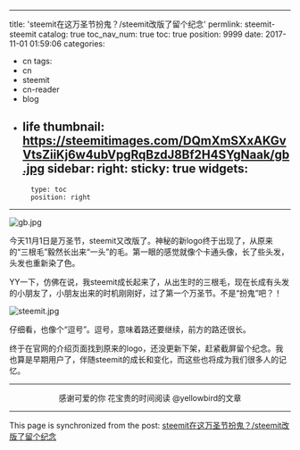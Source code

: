 
---
title: 'steemit在这万圣节扮鬼？/steemit改版了留个纪念'
permlink: steemit-steemit
catalog: true
toc_nav_num: true
toc: true
position: 9999
date: 2017-11-01 01:59:06
categories:
- cn
tags:
- cn
- steemit
- cn-reader
- blog
- life
thumbnail: https://steemitimages.com/DQmXmSXxAKGvVtsZiiKj6w4ubVpgRqBzdJ8Bf2H4SYgNaak/gb.jpg
sidebar:
    right:
        sticky: true
widgets:
    -
        type: toc
        position: right
---


![gb.jpg](https://steemitimages.com/DQmXmSXxAKGvVtsZiiKj6w4ubVpgRqBzdJ8Bf2H4SYgNaak/gb.jpg)

今天11月1日是万圣节，steemit又改版了。神秘的新logo终于出现了，从原来的“三根毛”毅然长出来“一头”的毛。第一眼的感觉就像个卡通头像，长了些头发，头发也重新染了色。

YY一下，仿佛在说，我steemit成长起来了，从出生时的三根毛，现在长成有头发的小朋友了，小朋友出来的时机刚刚好，过了第一个万圣节。不是“扮鬼”吧？！

![steemit.jpg](https://steemitimages.com/DQmdS8ByNUQ7EGbEbhACHHNamFYGTonq5spHnfQsPJpoH9d/steemit.jpg)

仔细看，也像个“逗号”。逗号，意味着路还要继续，前方的路还很长。

终于在官网的介绍页面找到原来的logo，还没更新下架，赶紧截屏留个纪念。我也算是早期用户了，伴随steemit的成长和变化，而这些也将成为我们很多人的记忆。

---

<center>感谢可爱的你
花宝贵的时间阅读 @yellowbird的文章</center>

- - -

This page is synchronized from the post: [steemit在这万圣节扮鬼？/steemit改版了留个纪念](https://steemit.com/@yellowbird/steemit-steemit)
